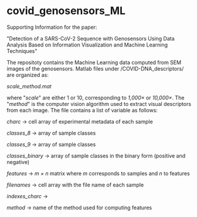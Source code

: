 # covid_genosensors_ML

Supporting Information for the paper:

"Detection of a SARS-CoV-2 Sequence with Genosensors Using Data Analysis Based on Information Visualization and Machine Learning Techniques"


The repositoty contains the Machine Learning data computed from SEM images of the genosensors. Matlab files under /COVID-DNA_descriptors/ are organized as:

_scale_method.mat_

where "_scale_" are either 1 or 10, corresponding to _1,000×_ or _10,000×_. The "_method_" is the computer vision algorithm used to extract visual descriptors from each image. The file contains a list of variable as follows: 

_charc_           -> cell array of experimental metadata of each sample 

_classes_8_       -> array of sample classes

_classes_9_       -> array of sample classes

_classes_binary_  -> array of sample classes in the binary form (positive and negative)

_features_        -> _m × n_ matrix where _m_ corresponds to samples and _n_ to features

_filenames_       -> cell array with the file name of each sample

_indexes_charc_   -> 

_method_          -> name of the method used for computing features
